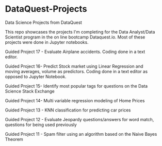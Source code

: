 # DataQuest-Projects
Data Science Projects from DataQuest

This repo showcases the projects I'm completing for the Data Analyst/Data Scientist program in the on line bootcamp Dataquest.io. Most of these projects were done in Jupyter notebooks.

Guided Project 17 - Evaluate Airplane accidents.  Coding done in a text editor.

Guided Project 16- Predict Stock market using Linear Regression and moving averages, volume as predictors.  Coding done in a text editor as opposed to Jupyter Notebook.

Guided Project 15- Identify most popular tags for questions on the Data Science Stack Exchange

Guided Project 14- Multi variable regression modeling of Home Prices

Guided Project 13 - KNN classification for predicting car prices

Guided Project 12 - Evaluate Jeopardy questions/answers for word match, questions for being used previously

Guided Project 11 - Spam filter using an algorithm based on the Naive Bayes Theorem 
